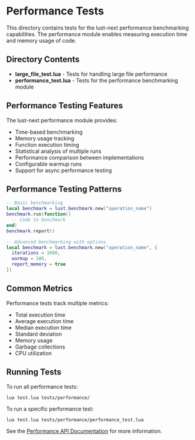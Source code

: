 # Performance Tests

This directory contains tests for the lust-next performance benchmarking capabilities. The performance module enables measuring execution time and memory usage of code.

## Directory Contents

- **large_file_test.lua** - Tests for handling large file performance
- **performance_test.lua** - Tests for the performance benchmarking module

## Performance Testing Features

The lust-next performance module provides:

- Time-based benchmarking
- Memory usage tracking
- Function execution timing
- Statistical analysis of multiple runs
- Performance comparison between implementations
- Configurable warmup runs
- Support for async performance testing

## Performance Testing Patterns

```lua
-- Basic benchmarking
local benchmark = lust.benchmark.new("operation_name")
benchmark.run(function()
  -- Code to benchmark
end)
benchmark.report()

-- Advanced benchmarking with options
local benchmark = lust.benchmark.new("operation_name", {
  iterations = 1000,
  warmup = 100,
  report_memory = true
})
```

## Common Metrics

Performance tests track multiple metrics:

- Total execution time
- Average execution time
- Median execution time
- Standard deviation
- Memory usage
- Garbage collections
- CPU utilization

## Running Tests

To run all performance tests:
```
lua test.lua tests/performance/
```

To run a specific performance test:
```
lua test.lua tests/performance/performance_test.lua
```

See the [Performance API Documentation](/docs/api/benchmark.md) for more information.